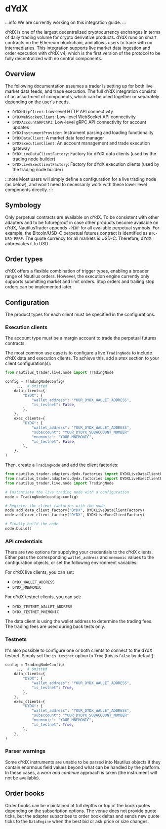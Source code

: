 # dYdX

:::info
We are currently working on this integration guide.
:::

dYdX is one of the largest decentralized cryptocurrency exchanges in terms of daily trading volume for crypto derivative products. dYdX runs on smart contracts on the Ethereum blockchain, and allows users to trade with no intermediaries. This integration supports live market data ingestion and order execution with dYdX v4, which is the first version of the protocol to be fully decentralized with no central components.

## Overview

The following documentation assumes a trader is setting up for both live market
data feeds, and trade execution. The full dYdX integration consists of an assortment of components,
which can be used together or separately depending on the user's needs.

- `DYDXHttpClient`: Low-level HTTP API connectivity
- `DYDXWebSocketClient`: Low-level WebSocket API connectivity
- `DYDXAccountGRPCAPI`: Low-level gRPC API connectivity for account updates
- `DYDXInstrumentProvider`: Instrument parsing and loading functionality
- `DYDXDataClient`: A market data feed manager
- `DYDXExecutionClient`: An account management and trade execution gateway
- `DYDXLiveDataClientFactory`: Factory for dYdX data clients (used by the trading node builder)
- `DYDXLiveExecClientFactory`: Factory for dYdX execution clients (used by the trading node builder)

:::note
Most users will simply define a configuration for a live trading node (as below),
and won't need to necessarily work with these lower level components directly.
:::

## Symbology

Only perpetual contracts are available on dYdX. To be consistent with other adapters and to be futureproof in case other products become available on dYdX, NautilusTrader appends `-PERP` for all available perpetual symbols. For example, the Bitcoin/USD-C perpetual futures contract is identified as `BTC-USD-PERP`. The quote currency for all markets is USD-C. Therefore, dYdX abbreviates it to USD.

## Order types

dYdX offers a flexible combination of trigger types, enabling a broader range of Nautilus orders. However, the execution engine currently only supports submitting market and limit orders. Stop orders and trailing stop orders can be implemented later.

## Configuration

The product types for each client must be specified in the configurations.

### Execution clients

The account type must be a margin account to trade the perpetual futures contracts.

The most common use case is to configure a live `TradingNode` to include dYdX
data and execution clients. To achieve this, add a `DYDX` section to your client
configuration(s):

```python
from nautilus_trader.live.node import TradingNode

config = TradingNodeConfig(
    ...,  # Omitted
    data_clients={
        "DYDX": {
            "wallet_address": "YOUR_DYDX_WALLET_ADDRESS",
            "is_testnet": False,
        },
    },
    exec_clients={
        "DYDX": {
            "wallet_address": "YOUR_DYDX_WALLET_ADDRESS",
            "subaccount": "YUUR_DYDYX_SUBACCOUNT_NUMBER"
            "mnemonic": "YOUR_MNEMONIC",
            "is_testnet": False,
        },
    },
)
```

Then, create a `TradingNode` and add the client factories:

```python
from nautilus_trader.adapters.dydx.factories import DYDXLiveDataClientFactory
from nautilus_trader.adapters.dydx.factories import DYDXLiveExecClientFactory
from nautilus_trader.live.node import TradingNode

# Instantiate the live trading node with a configuration
node = TradingNode(config=config)

# Register the client factories with the node
node.add_data_client_factory("DYDX", DYDXLiveDataClientFactory)
node.add_exec_client_factory("DYDX", DYDXLiveExecClientFactory)

# Finally build the node
node.build()
```

### API credentials

There are two options for supplying your credentials to the dYdX clients.
Either pass the corresponding `wallet_address` and `mnemonic` values to the configuration objects, or
set the following environment variables:

For dYdX live clients, you can set:
- `DYDX_WALLET_ADDRESS`
- `DYDX_MNEMONIC`

For dYdX testnet clients, you can set:
- `DYDX_TESTNET_WALLET_ADDRESS`
- `DYDX_TESTNET_MNEMONIC`

The data client is using the wallet address to determine the trading fees. The trading fees are used during back tests only.

### Testnets

It's also possible to configure one or both clients to connect to the dYdX testnet.
Simply set the `is_testnet` option to `True` (this is `False` by default):

```python
config = TradingNodeConfig(
    ...,  # Omitted
    data_clients={
        "DYDX": {
            "wallet_address": "YOUR_DYDX_WALLET_ADDRESS",
            "is_testnet": True,
        },
    },
    exec_clients={
        "DYDX": {
            "wallet_address": "YOUR_DYDX_WALLET_ADDRESS",
            "subaccount": "YUUR_DYDYX_SUBACCOUNT_NUMBER"
            "mnemonic": "YOUR_MNEMONIC",
            "is_testnet": True,
        },
    },
)
```

### Parser warnings

Some dYdX instruments are unable to be parsed into Nautilus objects if they
contain enormous field values beyond what can be handled by the platform.
In these cases, a _warn and continue_ approach is taken (the instrument will not
be available).

## Order books

Order books can be maintained at full depths or top of the book quotes depending on the
subscription options. The venue does not provide quote ticks, but the adapter subscribes to order book deltas and sends new quote ticks to the `DataEngine` when the best bid or ask price or size changes.
